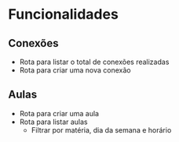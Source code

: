 # Funcionalidades

## Conexões

- Rota para listar o total de conexões realizadas
- Rota para criar uma nova conexão 

## Aulas 

- Rota para criar uma aula
- Rota para listar aulas 
  - Filtrar por matéria, dia da semana e horário 